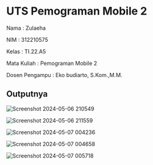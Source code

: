 # UTS Pemograman Mobile 2

Nama : Zulaeha

NIM : 312210575

Kelas : TI.22.A5

Mata Kuliah : Pemograman Mobile 2

Dosen Pengampu : Eko budiarto, S.Kom.,M.M.

## Outputnya

![Screenshot 2024-05-06 210549](https://github.com/zulaeha168/UTS-Pemograman-mobile-2/assets/130324650/0db87930-ea8f-4c24-be67-d4ea2f2df64c)

![Screenshot 2024-05-06 211559](https://github.com/zulaeha168/UTS-Pemograman-mobile-2/assets/130324650/5bf0de06-fead-4a90-acd0-02ddd334e6f8)

![Screenshot 2024-05-07 004236](https://github.com/zulaeha168/UTS-Pemograman-mobile-2/assets/130324650/0cd3fad9-544f-4508-a048-cc4baee38a21)

![Screenshot 2024-05-07 004658](https://github.com/zulaeha168/UTS-Pemograman-mobile-2/assets/130324650/022f1047-4a9d-4a33-8e11-2697418bce7d)

![Screenshot 2024-05-07 005718](https://github.com/zulaeha168/UTS-Pemograman-mobile-2/assets/130324650/e4e56ceb-d472-47ee-9e3e-b2db5ad60810)





